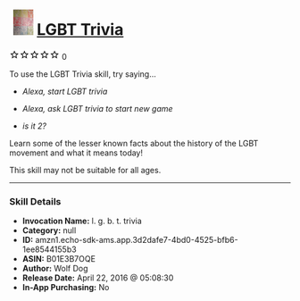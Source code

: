 # &nbsp;<img src="skill_icon" alt="LGBT Trivia icon" width="36"> [LGBT Trivia](http://alexa.amazon.com/#skills/amzn1.echo-sdk-ams.app.3d2dafe7-4bd0-4525-bfb6-1ee8544155b3)
![0 stars](../../images/ic_star_border_black_18dp_1x.png)![0 stars](../../images/ic_star_border_black_18dp_1x.png)![0 stars](../../images/ic_star_border_black_18dp_1x.png)![0 stars](../../images/ic_star_border_black_18dp_1x.png)![0 stars](../../images/ic_star_border_black_18dp_1x.png) 0

To use the LGBT Trivia skill, try saying...

* *Alexa, start LGBT trivia*

* *Alexa, ask LGBT trivia to start new game*

* *is it 2?*

Learn some of the lesser known facts about the history of the LGBT movement and what it means today!

This skill may not be suitable for all ages.

***

### Skill Details

* **Invocation Name:** l. g. b. t. trivia
* **Category:** null
* **ID:** amzn1.echo-sdk-ams.app.3d2dafe7-4bd0-4525-bfb6-1ee8544155b3
* **ASIN:** B01E3B7OQE
* **Author:** Wolf Dog
* **Release Date:** April 22, 2016 @ 05:08:30
* **In-App Purchasing:** No
